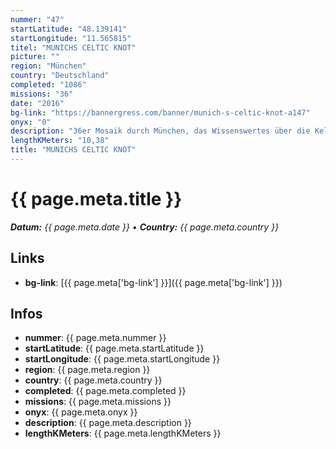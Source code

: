 ```yaml
---
nummer: "47"
startLatitude: "48.139141"
startLongitude: "11.565815"
titel: "MUNICHS CELTIC KNOT"
picture: ""
region: "München"
country: "Deutschland"
completed: "1086"
missions: "36"
date: "2016"
bg-link: "https://bannergress.com/banner/munich-s-celtic-knot-a147"
onyx: "0"
description: "36er Mosaik durch München, das Wissenswertes über die Kelten vermittelt.\n\nDie Kelten besiedelten einst ganz Europa und hinterließen ihre Spuren in Großbritannien, Frankreich, Deutschland & Anatolien"
lengthKMeters: "10,38"
title: "MUNICHS CELTIC KNOT"
---
```


# {{ page.meta.title }}
_**Datum:** {{ page.meta.date }} • **Country:** {{ page.meta.country }}_

## Links
- **bg-link**: [{{ page.meta['bg-link'] }}]({{ page.meta['bg-link'] }})

## Infos
- **nummer**: {{ page.meta.nummer }}
- **startLatitude**: {{ page.meta.startLatitude }}
- **startLongitude**: {{ page.meta.startLongitude }}
- **region**: {{ page.meta.region }}
- **country**: {{ page.meta.country }}
- **completed**: {{ page.meta.completed }}
- **missions**: {{ page.meta.missions }}
- **onyx**: {{ page.meta.onyx }}
- **description**: {{ page.meta.description }}
- **lengthKMeters**: {{ page.meta.lengthKMeters }}

